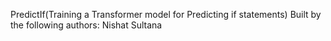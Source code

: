 PredictIf(Training a Transformer model for Predicting if statements)
Built by the following authors:
Nishat Sultana


